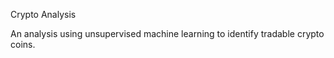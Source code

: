 Crypto Analysis

An analysis using unsupervised machine learning to identify tradable crypto coins.
